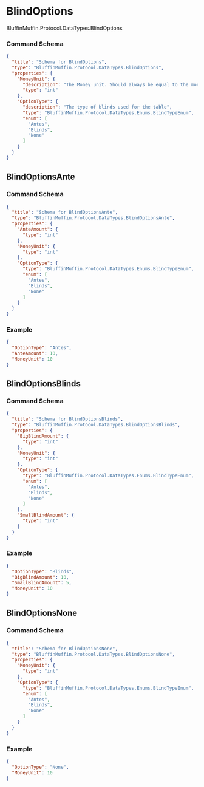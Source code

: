# BlindOptions

BluffinMuffin.Protocol.DataTypes.BlindOptions

### Command Schema

```json
{
  "title": "Schema for BlindOptions",
  "type": "BluffinMuffin.Protocol.DataTypes.BlindOptions",
  "properties": {
    "MoneyUnit": {
      "description": "The Money unit. Should always be equal to the moneyUnit of the table.",
      "type": "int"
    },
    "OptionType": {
      "description": "The type of blinds used for the table",
      "type": "BluffinMuffin.Protocol.DataTypes.Enums.BlindTypeEnum",
      "enum": [
        "Antes",
        "Blinds",
        "None"
      ]
    }
  }
}
```

## BlindOptionsAnte

### Command Schema

```json
{
  "title": "Schema for BlindOptionsAnte",
  "type": "BluffinMuffin.Protocol.DataTypes.BlindOptionsAnte",
  "properties": {
    "AnteAmount": {
      "type": "int"
    },
    "MoneyUnit": {
      "type": "int"
    },
    "OptionType": {
      "type": "BluffinMuffin.Protocol.DataTypes.Enums.BlindTypeEnum",
      "enum": [
        "Antes",
        "Blinds",
        "None"
      ]
    }
  }
}
```

### Example

```json
{
  "OptionType": "Antes",
  "AnteAmount": 10,
  "MoneyUnit": 10
}
```

## BlindOptionsBlinds

### Command Schema

```json
{
  "title": "Schema for BlindOptionsBlinds",
  "type": "BluffinMuffin.Protocol.DataTypes.BlindOptionsBlinds",
  "properties": {
    "BigBlindAmount": {
      "type": "int"
    },
    "MoneyUnit": {
      "type": "int"
    },
    "OptionType": {
      "type": "BluffinMuffin.Protocol.DataTypes.Enums.BlindTypeEnum",
      "enum": [
        "Antes",
        "Blinds",
        "None"
      ]
    },
    "SmallBlindAmount": {
      "type": "int"
    }
  }
}
```

### Example

```json
{
  "OptionType": "Blinds",
  "BigBlindAmount": 10,
  "SmallBlindAmount": 5,
  "MoneyUnit": 10
}
```

## BlindOptionsNone

### Command Schema

```json
{
  "title": "Schema for BlindOptionsNone",
  "type": "BluffinMuffin.Protocol.DataTypes.BlindOptionsNone",
  "properties": {
    "MoneyUnit": {
      "type": "int"
    },
    "OptionType": {
      "type": "BluffinMuffin.Protocol.DataTypes.Enums.BlindTypeEnum",
      "enum": [
        "Antes",
        "Blinds",
        "None"
      ]
    }
  }
}
```

### Example

```json
{
  "OptionType": "None",
  "MoneyUnit": 10
}
```

